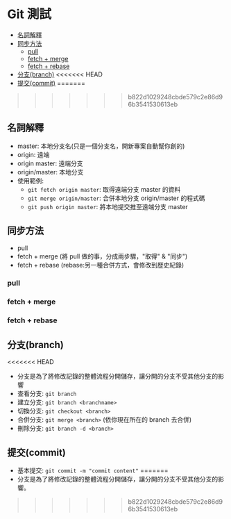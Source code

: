 # Git 測試
*  <a href="#名詞解釋">名詞解釋</a>
*  <a href="#同步方法">同步方法</a>
    *  <a href="#pull">pull</a>
    *  <a href="#fetch-merge">fetch + merge</a>
    *  <a href="#fetch-rebase">fetch + rebase</a>
*  <a href="#分支branch">分支(branch)</a>
<<<<<<< HEAD
*  <a href="#提交commit">提交(commit)</a>
=======

>>>>>>> b822d1029248cbde579c2e86d96b3541530613eb

## 名詞解釋
*  master: 本地分支名(只是一個分支名，開新專案自動幫你創的)
*  origin: 遠端
*  origin master: 遠端分支
*  origin/master: 本地分支
*  使用範例: 
    *  ```git fetch origin master```: 取得遠端分支 master 的資料
    *  ```git merge origin/master```: 合併本地分支 origin/master 的程式碼
    *  ```git push origin master```: 將本地提交推至遠端分支 master
## 同步方法
*  pull
*  fetch + merge (將 pull 做的事，分成兩步驟，"取得" & "同步")
*  fetch + rebase (rebase:另一種合併方式，會修改到歷史紀錄)

### pull

### fetch + merge

### fetch + rebase

## 分支(branch)
<<<<<<< HEAD
*  分支是為了將修改記錄的整體流程分開儲存，讓分開的分支不受其他分支的影響
*  查看分支: ```git branch```
*  建立分支: ```git branch <branchname>```
*  切換分支: ```git checkout <branch>```
*  合併分支: ```git merge <branch>``` (依你現在所在的 branch 去合併)
*  刪除分支: ```git branch -d <branch>```


## 提交(commit)
*  基本提交: ```git commit -m "commit content"```
=======
*  分支是為了將修改記錄的整體流程分開儲存，讓分開的分支不受其他分支的影響。
>>>>>>> b822d1029248cbde579c2e86d96b3541530613eb
